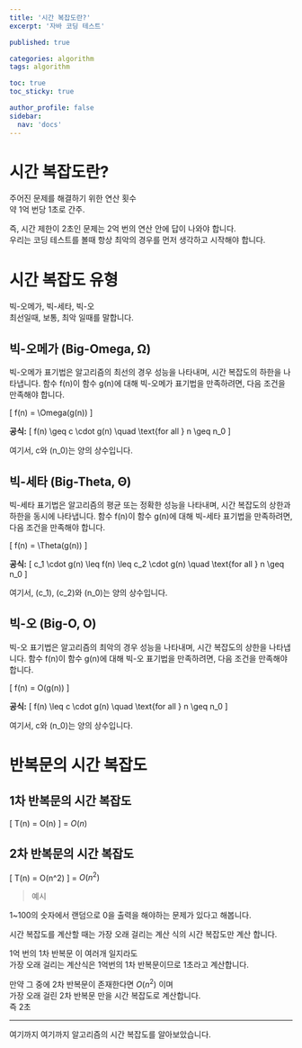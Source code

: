 ```yaml
---
title: '시간 복잡도란?'
excerpt: '자바 코딩 테스트'

published: true

categories: algorithm
tags: algorithm

toc: true
toc_sticky: true

author_profile: false
sidebar:
  nav: 'docs'
---
```


# 시간 복잡도란?

주어진 문제를 해결하기 위한 연산 횟수  
약 1억 번당 1초로 간주.

즉, 시간 제한이 2초인 문제는 2억 번의 연산 안에 답이 나와야 합니다.  
우리는 코딩 테스트를 볼때 항상 최악의 경우를 먼저 생각하고 시작해야 합니다.

# 시간 복잡도 유형

빅-오메가, 빅-세타, 빅-오  
최선일때, 보통, 최악 일때를 말합니다.

## 빅-오메가 (Big-Omega, Ω)

빅-오메가 표기법은 알고리즘의 최선의 경우 성능을 나타내며, 시간 복잡도의 하한을 나타냅니다. 함수 f(n)이 함수 g(n)에 대해 빅-오메가 표기법을 만족하려면, 다음 조건을 만족해야 합니다.

\[ f(n) = \Omega(g(n)) \]

**공식:**
\[ f(n) \geq c \cdot g(n) \quad \text{for all } n \geq n_0 \]

여기서, c와 \(n_0\)는 양의 상수입니다.

## 빅-세타 (Big-Theta, Θ)

빅-세타 표기법은 알고리즘의 평균 또는 정확한 성능을 나타내며, 시간 복잡도의 상한과 하한을 동시에 나타냅니다. 함수 f(n)이 함수 g(n)에 대해 빅-세타 표기법을 만족하려면, 다음 조건을 만족해야 합니다.

\[ f(n) = \Theta(g(n)) \]

**공식:**
\[ c_1 \cdot g(n) \leq f(n) \leq c_2 \cdot g(n) \quad \text{for all } n \geq n_0 \]

여기서, \(c_1\), \(c_2\)와 \(n_0\)는 양의 상수입니다.

## 빅-오 (Big-O, O)

빅-오 표기법은 알고리즘의 최악의 경우 성능을 나타내며, 시간 복잡도의 상한을 나타냅니다. 함수 f(n)이 함수 g(n)에 대해 빅-오 표기법을 만족하려면, 다음 조건을 만족해야 합니다.

\[ f(n) = O(g(n)) \]

**공식:**
\[ f(n) \leq c \cdot g(n) \quad \text{for all } n \geq n_0 \]

여기서, c와 \(n_0\)는 양의 상수입니다.

# 반복문의 시간 복잡도

## 1차 반복문의 시간 복잡도

\[ T(n) = O(n) \] = $O(n)$

## 2차 반복문의 시간 복잡도

\[ T(n) = O(n^2) \] = $O(n^2)$

> 예시

1~100의 숫자에서 랜덤으로 0을 출력을 해야하는 문제가 있다고 해봅니다.

시간 복잡도를 계산할 때는 가장 오래 걸리는 계산 식의 시간 복잡도만 계산 합니다.

1억 번의 1차 반복문 이 여러개 일지라도  
가장 오래 걸리는 계산식은 1억번의 1차 반복문이므로 1초라고 계산합니다.

만약 그 중에 2차 반복문이 존재한다면 $O(n^2)$ 이며  
가장 오래 걸린 2차 반복문 만을 시간 복잡도로 계산합니다.  
즉 2초

---

여기까지 여기까지 알고리즘의 시간 복잡도를 알아보았습니다.
